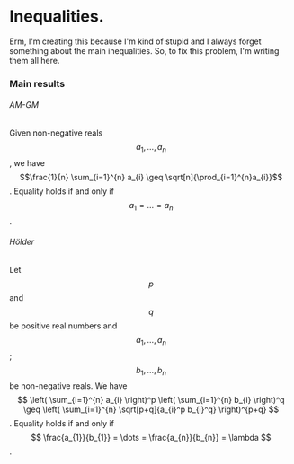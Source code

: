 # Inequalities.

Erm, I'm creating this because I'm kind of stupid and I always forget something about the main inequalities. So, to fix this problem, I'm writing them all here.

### Main results

###### AM-GM
Given non-negative reals $$a_{1}, \dots, a_{n}$$, we have $$\frac{1}{n} \sum_{i=1}^{n} a_{i} \geq \sqrt[n]{\prod_{i=1}^{n}a_{i}}$$.
Equality holds if and only if $$a_{1}=\dots=a_{n}$$.


###### Hölder
Let $$p$$ and $$q$$ be positive real numbers and $$a_{1}, \dots, a_{n}$$; $$b_{1}, \dots, b_{n}$$ be non-negative reals. We have
$$ \left( \sum_{i=1}^{n} a_{i} \right)^p \left( \sum_{i=1}^{n} b_{i} \right)^q \geq \left( \sum_{i=1}^{n} \sqrt[p+q]{a_{i}^p b_{i}^q} \right)^{p+q} $$.
Equality holds if and only if $$ \frac{a_{1}}{b_{1}} = \dots = \frac{a_{n}}{b_{n}} = \lambda $$. 


